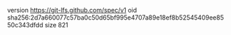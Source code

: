 version https://git-lfs.github.com/spec/v1
oid sha256:2d7a660077c57ba0c50d65bf995e4707a89e18ef8b52545409ee8550c343dfdd
size 821
